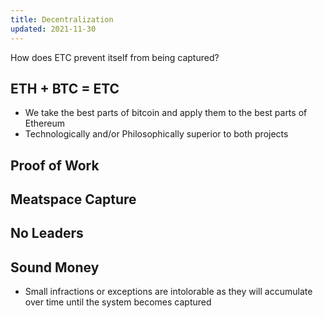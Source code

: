 ```yaml
---
title: Decentralization
updated: 2021-11-30
---
```


How does ETC prevent itself from being captured?

## ETH + BTC = ETC

- We take the best parts of bitcoin and apply them to the best parts of Ethereum
- Technologically and/or Philosophically superior to both projects

## Proof of Work

## Meatspace Capture

## No Leaders

## Sound Money

- Small infractions or exceptions are intolorable as they will accumulate over time until the system becomes captured
